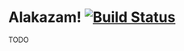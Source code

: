 Alakazam! [![Build Status](https://travis-ci.org/jasongardnerlv/alakazam.png?branch=master)](https://travis-ci.org/jasongardnerlv/alakazam)
==========

TODO
